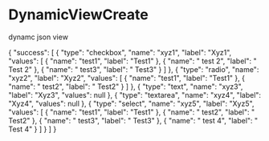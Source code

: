 # DynamicViewCreate
dynamc json view


{
  "success": [
    {
      "type": "checkbox",
      "name": "xyz1",
      "label": "Xyz1",
      "values": [
        {
          "name": "test1",
          "label": "Test1"
        },
        {
          "name": " test 2",
          "label": " Test 2"
        },
        {
          "name": " test3",
          "label": " Test3"
        }
      ]
    },
    {
      "type": "radio",
      "name": "xyz2",
      "label": "Xyz2",
      "values": [
        {
          "name": "test1",
          "label": "Test1"
        },
        {
          "name": " test2",
          "label": " Test2"
        }
      ]
    },
    {
      "type": "text",
      "name": "xyz3",
      "label": "Xyz3",
      "values": null
    },
    {
      "type": "textarea",
      "name": "xyz4",
      "label": "Xyz4",
      "values": null
    },
    {
      "type": "select",
      "name": "xyz5",
      "label": "Xyz5",
      "values": [
        {
          "name": "test1",
          "label": "Test1"
        },
        {
          "name": " test2",
          "label": " Test2"
        },
        {
          "name": " test3",
          "label": " Test3"
        },
        {
          "name": " test 4",
          "label": " Test 4"
        }
      ]
    }
  ]
}
